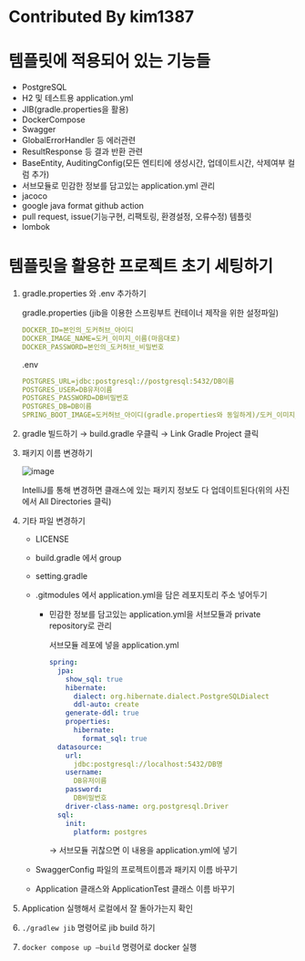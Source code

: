 # Contributed By kim1387
# 템플릿에 적용되어 있는 기능들

- PostgreSQL
- H2 및 테스트용 application.yml
- JIB(gradle.properties을 활용)
- DockerCompose
- Swagger
- GlobalErrorHandler 등 에러관련
- ResultResponse 등 결과 반환 관련
- BaseEntity, AuditingConfig(모든 엔티티에 생성시간, 업데이트시간, 삭제여부 컬럼 추가)
- 서브모듈로 민감한 정보를 담고있는 application.yml 관리
- jacoco
- google java format github action
- pull request, issue(기능구현, 리팩토링, 환경설정, 오류수정) 템플릿
- lombok

# 템플릿을 활용한 프로젝트 초기 세팅하기

1. gradle.properties 와 .env 추가하기
    
    gradle.properties (jib을 이용한 스프링부트 컨테이너 제작을 위한 설정파일)
    
    ```yaml
    DOCKER_ID=본인의_도커허브_아이디
    DOCKER_IMAGE_NAME=도커_이미지_이름(마음대로)
    DOCKER_PASSWORD=본인의_도커허브_비밀번호
    ```
    
    .env
    
    ```yaml
    POSTGRES_URL=jdbc:postgresql://postgresql:5432/DB이름
    POSTGRES_USER=DB유저이름
    POSTGRES_PASSWORD=DB비밀번호
    POSTGRES_DB=DB이름
    SPRING_BOOT_IMAGE=도커허브_아이디(gradle.properties와 동일하게)/도커_이미지_이름(gradle.properties와 동일하게):latest
    ```
    
2. gradle 빌드하기 → build.gradle 우클릭 → Link Gradle Project 클릭
3. 패키지 이름 변경하기
    
    ![image](https://user-images.githubusercontent.com/108508730/205462313-f2112b66-058d-41ae-94c5-a79eb5662848.png)
    
    IntelliJ를 통해 변경하면 클래스에 있는 패키지 정보도 다 업데이트된다(위의 사진에서 All Directories 클릭)
    
4. 기타 파일 변경하기
    - LICENSE
    - build.gradle 에서 group
    - setting.gradle
    - .gitmodules 에서 application.yml을 담은 레포지토리 주소 넣어두기
        - 민감한 정보를 담고있는 application.yml을 서브모듈과 private repository로 관리
            
            서브모듈 레포에 넣을 application.yml
            
            ```yaml
            spring:
              jpa:
                show_sql: true
                hibernate:
                  dialect: org.hibernate.dialect.PostgreSQLDialect
                  ddl-auto: create
                generate-ddl: true
                properties:
                  hibernate:
                    format_sql: true
              datasource:
                url:
                  jdbc:postgresql://localhost:5432/DB명
                username:
                  DB유저이름
                password:
                  DB비밀번호
                driver-class-name: org.postgresql.Driver
              sql:
                init:
                  platform: postgres
            ```
            
            → 서브모듈 귀찮으면 이 내용을 application.yml에 넣기
            
    - SwaggerConfig 파일의 프로젝트이름과 패키지 이름 바꾸기
    - Application 클래스와 ApplicationTest 클래스 이름 바꾸기
5. Application 실행해서 로컬에서 잘 돌아가는지 확인
6. `./gradlew jib` 명령어로 jib build 하기
7. `docker compose up —build` 명령어로 docker 실행
